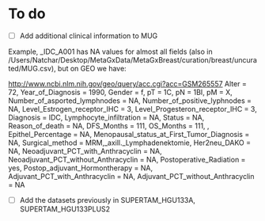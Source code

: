 # To do
- [ ] Add additional clinical information to MUG

Example, _IDC_A001 has NA values for almost all fields (also in /Users/Natchar/Desktop/MetaGxData/MetaGxBreast/curation/breast/uncurated/MUG.csv), but on GEO we have:

http://www.ncbi.nlm.nih.gov/geo/query/acc.cgi?acc=GSM265557
Alter = 72, Year_of_Diagnosis = 1990, Gender = f, pT = 1C, pN = 1BI, pM = X, Number_of_asported_lymphnodes = NA, Number_of_positive_lyphnodes = NA, Level_Estrogen_receptor_IHC = 3, Level_Progesteron_receptor_IHC = 3, Diagnosis = IDC, Lymphocyte_infiltration = NA, Status = NA, Reason_of_death = NA, DFS_Months = 111, OS_Months = 111, , Epithel_Percentage = NA, Menopausal_status_at_First_Tumor_Diagnosis = NA, Surgical_method = MRM,_axill._Lymphadenektomie, Her2neu_DAKO = NA, Neoadjuvant_PCT_with_Anthracyclin = NA, Neoadjuvant_PCT_without_Anthracyclin = NA, Postoperative_Radiation = yes, Postop_adjuvant_Hormontherapy = NA, Adjuvant_PCT_with_Anthracyclin = NA, Adjuvant_PCT_without_Anthracyclin = NA

- [ ] Add the datasets previously in SUPERTAM_HGU133A, SUPERTAM_HGU133PLUS2

